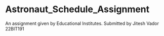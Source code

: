 # Astronaut_Schedule_Assignment
An assignment given by Educational Institutes. Submitted by Jitesh Vador 22BIT191
